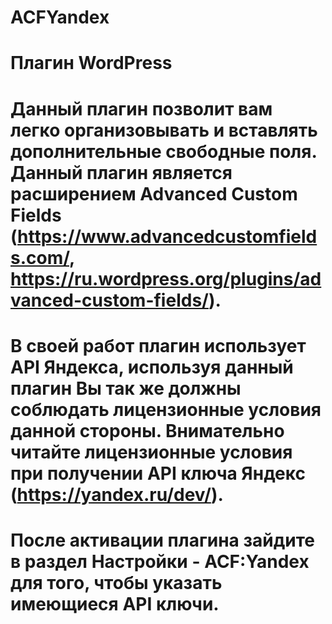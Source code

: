 # ACFYandex
# Плагин WordPress
# Данный плагин позволит вам легко организовывать и вставлять дополнительные свободные поля. Данный плагин является расширением Advanced Custom Fields (https://www.advancedcustomfields.com/, https://ru.wordpress.org/plugins/advanced-custom-fields/).
# В своей работ плагин использует API Яндекса, используя данный плагин Вы так же должны соблюдать лицензионные условия данной стороны. Внимательно читайте лицензионные условия при получении API ключа Яндекс (https://yandex.ru/dev/).
# После активации плагина зайдите в раздел Настройки - ACF:Yandex для того, чтобы указать имеющиеся API ключи.

